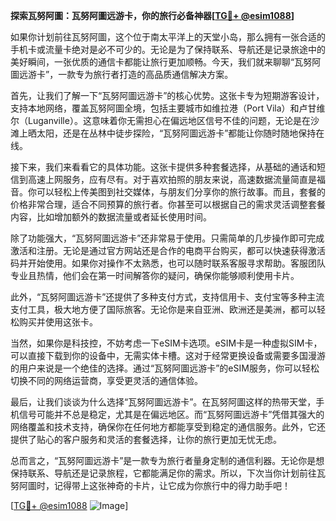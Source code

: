 **探索瓦努阿圖：瓦努阿圖远游卡，你的旅行必备神器[[TG💪+ @esim1088](https://t.me/s/esim1088)]**

如果你计划前往瓦努阿圖，这个位于南太平洋上的天堂小岛，那么拥有一张合适的手机卡或流量卡绝对是必不可少的。无论是为了保持联系、导航还是记录旅途中的美好瞬间，一张优质的通信卡都能让旅行更加顺畅。今天，我们就来聊聊“瓦努阿圖远游卡”，一款专为旅行者打造的高品质通信解决方案。

首先，让我们了解一下“瓦努阿圖远游卡”的核心优势。这张卡专为短期游客设计，支持本地网络，覆盖瓦努阿圖全境，包括主要城市如维拉港（Port Vila）和卢甘维尔（Luganville）。这意味着你无需担心在偏远地区信号不佳的问题，无论是在沙滩上晒太阳，还是在丛林中徒步探险，“瓦努阿圖远游卡”都能让你随时随地保持在线。

接下来，我们来看看它的具体功能。这张卡提供多种套餐选择，从基础的通话和短信到高速上网服务，应有尽有。对于喜欢拍照的朋友来说，高速数据流量简直是福音。你可以轻松上传美图到社交媒体，与朋友们分享你的旅行故事。而且，套餐的价格非常合理，适合不同预算的旅行者。你甚至可以根据自己的需求灵活调整套餐内容，比如增加额外的数据流量或者延长使用时间。

除了功能强大，“瓦努阿圖远游卡”还非常易于使用。只需简单的几步操作即可完成激活和注册。无论是通过官方网站还是合作的电商平台购买，都可以快速获得激活码并开始使用。如果你对操作不太熟悉，也可以随时联系客服寻求帮助。客服团队专业且热情，他们会在第一时间解答你的疑问，确保你能够顺利使用卡片。

此外，“瓦努阿圖远游卡”还提供了多种支付方式，支持信用卡、支付宝等多种主流支付工具，极大地方便了国际旅客。无论你是来自亚洲、欧洲还是美洲，都可以轻松购买并使用这张卡。

当然，如果你是科技控，不妨考虑一下eSIM卡选项。eSIM卡是一种虚拟SIM卡，可以直接下载到你的设备中，无需实体卡槽。这对于经常更换设备或需要多国漫游的用户来说是一个绝佳的选择。通过“瓦努阿圖远游卡”的eSIM服务，你可以轻松切换不同的网络运营商，享受更灵活的通信体验。

最后，让我们谈谈为什么选择“瓦努阿圖远游卡”。在瓦努阿圖这样的热带天堂，手机信号可能并不总是稳定，尤其是在偏远地区。而“瓦努阿圖远游卡”凭借其强大的网络覆盖和技术支持，确保你在任何地方都能享受到稳定的通信服务。此外，它还提供了贴心的客户服务和灵活的套餐选择，让你的旅行更加无忧无虑。

总而言之，“瓦努阿圖远游卡”是一款专为旅行者量身定制的通信利器。无论你是想保持联系、导航还是记录旅程，它都能满足你的需求。所以，下次当你计划前往瓦努阿圖时，记得带上这张神奇的卡片，让它成为你旅行中的得力助手吧！

[[TG💪+ @esim1088](https://t.me/s/esim1088) ![Image](https://i.postimg.cc/4NQfJmqS/Snipaste-2025-05-13-00-14-12.png)]